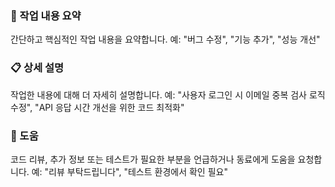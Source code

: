 ### 📝 작업 내용 요약
간단하고 핵심적인 작업 내용을 요약합니다. 예: "버그 수정", "기능 추가", "성능 개선"

### 📋 상세 설명
작업한 내용에 대해 더 자세히 설명합니다. 예: "사용자 로그인 시 이메일 중복 검사 로직 수정", "API 응답 시간 개선을 위한 코드 최적화"

### 🙋 도움
코드 리뷰, 추가 정보 또는 테스트가 필요한 부분을 언급하거나 동료에게 도움을 요청합니다. 예: "리뷰 부탁드립니다", "테스트 환경에서 확인 필요"


